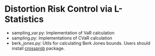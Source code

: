 # Distortion Risk Control via L-Statistics

- sampling_var.py: Implementation of VaR calculation
- sampling.py: Implementations of CVaR calculation
- berk_jones.py: Utils for calculating Berk Jones bounds. Users should install [crossprob](https://github.com/mosco/crossing-probability) package.
